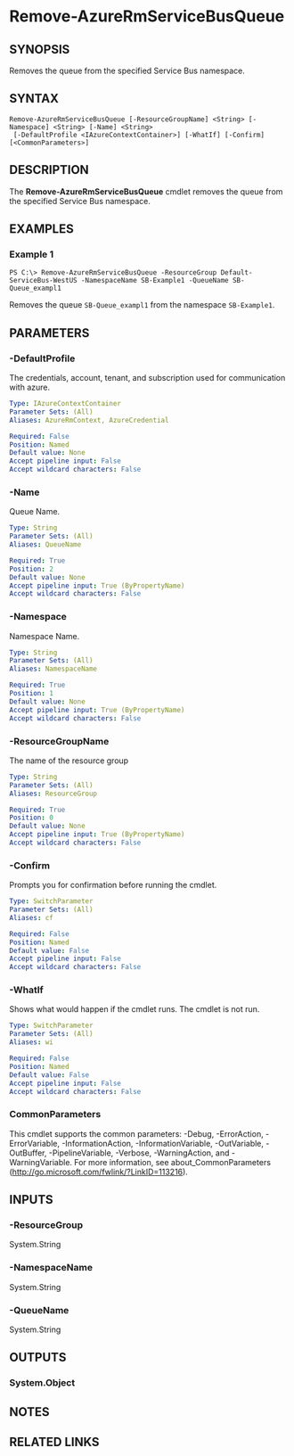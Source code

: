﻿---
external help file: Microsoft.Azure.Commands.ServiceBus.dll-Help.xml
Module Name: AzureRM.ServiceBus
online version: https://docs.microsoft.com/en-us/powershell/module/azurerm.servicebus/remove-azurermservicebusqueue
schema: 2.0.0
---

# Remove-AzureRmServiceBusQueue

## SYNOPSIS
Removes the queue from the specified Service Bus namespace.

## SYNTAX

```
Remove-AzureRmServiceBusQueue [-ResourceGroupName] <String> [-Namespace] <String> [-Name] <String>
 [-DefaultProfile <IAzureContextContainer>] [-WhatIf] [-Confirm] [<CommonParameters>]
```

## DESCRIPTION
The **Remove-AzureRmServiceBusQueue** cmdlet removes the queue from the specified Service Bus namespace.

## EXAMPLES

### Example 1
```
PS C:\> Remove-AzureRmServiceBusQueue -ResourceGroup Default-ServiceBus-WestUS -NamespaceName SB-Example1 -QueueName SB-Queue_exampl1
```

Removes the queue `SB-Queue_exampl1` from the namespace `SB-Example1`.

## PARAMETERS

### -DefaultProfile
The credentials, account, tenant, and subscription used for communication with azure.

```yaml
Type: IAzureContextContainer
Parameter Sets: (All)
Aliases: AzureRmContext, AzureCredential

Required: False
Position: Named
Default value: None
Accept pipeline input: False
Accept wildcard characters: False
```

### -Name
Queue Name.

```yaml
Type: String
Parameter Sets: (All)
Aliases: QueueName

Required: True
Position: 2
Default value: None
Accept pipeline input: True (ByPropertyName)
Accept wildcard characters: False
```

### -Namespace
Namespace Name.

```yaml
Type: String
Parameter Sets: (All)
Aliases: NamespaceName

Required: True
Position: 1
Default value: None
Accept pipeline input: True (ByPropertyName)
Accept wildcard characters: False
```

### -ResourceGroupName
The name of the resource group

```yaml
Type: String
Parameter Sets: (All)
Aliases: ResourceGroup

Required: True
Position: 0
Default value: None
Accept pipeline input: True (ByPropertyName)
Accept wildcard characters: False
```

### -Confirm
Prompts you for confirmation before running the cmdlet.

```yaml
Type: SwitchParameter
Parameter Sets: (All)
Aliases: cf

Required: False
Position: Named
Default value: False
Accept pipeline input: False
Accept wildcard characters: False
```

### -WhatIf
Shows what would happen if the cmdlet runs.
The cmdlet is not run.

```yaml
Type: SwitchParameter
Parameter Sets: (All)
Aliases: wi

Required: False
Position: Named
Default value: False
Accept pipeline input: False
Accept wildcard characters: False
```

### CommonParameters
This cmdlet supports the common parameters: -Debug, -ErrorAction, -ErrorVariable, -InformationAction, -InformationVariable, -OutVariable, -OutBuffer, -PipelineVariable, -Verbose, -WarningAction, and -WarningVariable. For more information, see about_CommonParameters (http://go.microsoft.com/fwlink/?LinkID=113216).

## INPUTS

### -ResourceGroup
 System.String

### -NamespaceName
 System.String

### -QueueName
 System.String

## OUTPUTS

### System.Object

## NOTES

## RELATED LINKS

